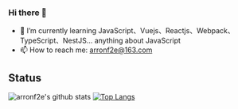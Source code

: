### Hi there 👋

- 🌱 I’m currently learning JavaScript、Vuejs、Reactjs、Webpack、TypeScript、NestJS... anything about JavaScript
- 📫 How to reach me: arronf2e@163.com

## Status

![arronf2e's github stats](https://github-readme-stats.vercel.app/api?username=jsgo&show_icons=true&theme=shades-of-purple&count_private=true)
[![Top Langs](https://github-readme-stats.vercel.app/api/top-langs/?username=jsgo&hide=html,css&layout=compact&theme=shades-of-purple)](https://github.com/boussadjra/boussadjra)
